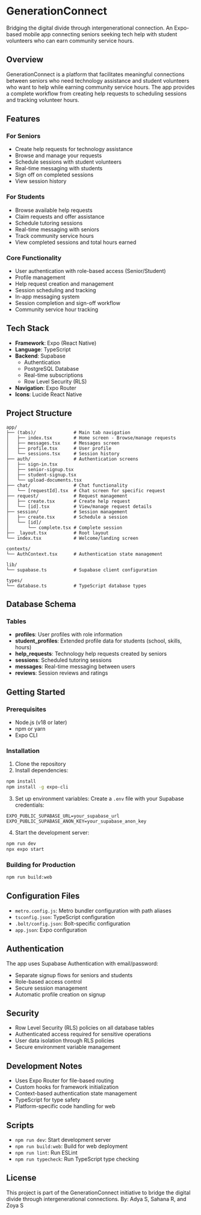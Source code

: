 # GenerationConnect

Bridging the digital divide through intergenerational connection. An Expo-based mobile app connecting seniors seeking tech help with student volunteers who can earn community service hours.

## Overview

GenerationConnect is a platform that facilitates meaningful connections between seniors who need technology assistance and student volunteers who want to help while earning community service hours. The app provides a complete workflow from creating help requests to scheduling sessions and tracking volunteer hours.

## Features

### For Seniors
- Create help requests for technology assistance
- Browse and manage your requests
- Schedule sessions with student volunteers
- Real-time messaging with students
- Sign off on completed sessions
- View session history

### For Students
- Browse available help requests
- Claim requests and offer assistance
- Schedule tutoring sessions
- Real-time messaging with seniors
- Track community service hours
- View completed sessions and total hours earned

### Core Functionality
- User authentication with role-based access (Senior/Student)
- Profile management
- Help request creation and management
- Session scheduling and tracking
- In-app messaging system
- Session completion and sign-off workflow
- Community service hour tracking

## Tech Stack

- **Framework**: Expo (React Native)
- **Language**: TypeScript
- **Backend**: Supabase
  - Authentication
  - PostgreSQL Database
  - Real-time subscriptions
  - Row Level Security (RLS)
- **Navigation**: Expo Router
- **Icons**: Lucide React Native

## Project Structure

```
app/
├── (tabs)/              # Main tab navigation
│   ├── index.tsx        # Home screen - Browse/manage requests
│   ├── messages.tsx     # Messages screen
│   ├── profile.tsx      # User profile
│   └── sessions.tsx     # Session history
├── auth/                # Authentication screens
│   ├── sign-in.tsx
│   ├── senior-signup.tsx
│   ├── student-signup.tsx
│   └── upload-documents.tsx
├── chat/                # Chat functionality
│   └── [requestId].tsx  # Chat screen for specific request
├── request/             # Request management
│   ├── create.tsx       # Create help request
│   └── [id].tsx         # View/manage request details
├── session/             # Session management
│   ├── create.tsx       # Schedule a session
│   └── [id]/
│       └── complete.tsx # Complete session
├── _layout.tsx          # Root layout
└── index.tsx            # Welcome/landing screen

contexts/
└── AuthContext.tsx      # Authentication state management

lib/
└── supabase.ts          # Supabase client configuration

types/
└── database.ts          # TypeScript database types
```

## Database Schema

### Tables

- **profiles**: User profiles with role information
- **student_profiles**: Extended profile data for students (school, skills, hours)
- **help_requests**: Technology help requests created by seniors
- **sessions**: Scheduled tutoring sessions
- **messages**: Real-time messaging between users
- **reviews**: Session reviews and ratings

## Getting Started

### Prerequisites

- Node.js (v18 or later)
- npm or yarn
- Expo CLI

### Installation

1. Clone the repository
2. Install dependencies:
```bash
npm install
npm install -g expo-cli
```

3. Set up environment variables:
Create a `.env` file with your Supabase credentials:
```
EXPO_PUBLIC_SUPABASE_URL=your_supabase_url
EXPO_PUBLIC_SUPABASE_ANON_KEY=your_supabase_anon_key
```

4. Start the development server:
```bash
npm run dev
npx expo start
```

### Building for Production

```bash
npm run build:web
```

## Configuration Files

- `metro.config.js`: Metro bundler configuration with path aliases
- `tsconfig.json`: TypeScript configuration
- `.bolt/config.json`: Bolt-specific configuration
- `app.json`: Expo configuration

## Authentication

The app uses Supabase Authentication with email/password:
- Separate signup flows for seniors and students
- Role-based access control
- Secure session management
- Automatic profile creation on signup

## Security

- Row Level Security (RLS) policies on all database tables
- Authenticated access required for sensitive operations
- User data isolation through RLS policies
- Secure environment variable management

## Development Notes

- Uses Expo Router for file-based routing
- Custom hooks for framework initialization
- Context-based authentication state management
- TypeScript for type safety
- Platform-specific code handling for web

## Scripts

- `npm run dev`: Start development server
- `npm run build:web`: Build for web deployment
- `npm run lint`: Run ESLint
- `npm run typecheck`: Run TypeScript type checking

## License

This project is part of the GenerationConnect initiative to bridge the digital divide through intergenerational connections. 
By: Adya S, Sahana R, and Zoya S
